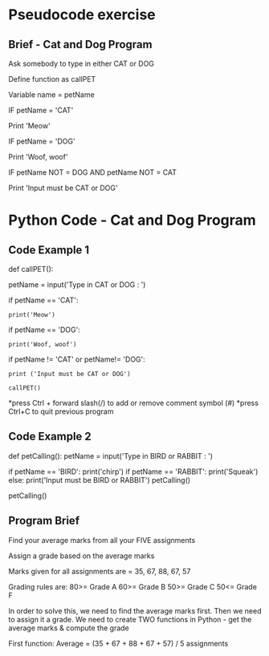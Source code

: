 # Pseudocode exercise
## Brief - Cat and Dog Program

Ask somebody to type in either CAT or DOG

Define function as callPET

Variable name = petName

IF petName = 'CAT'

  Print 'Meow'
  
IF petName = 'DOG'

  Print 'Woof, woof'
  
IF petName NOT = DOG AND petName NOT = CAT
  
  Print 'Input must be CAT or DOG'
##

    
# Python Code - Cat and Dog Program
## Code Example 1
def callPET():

  petName = input('Type in CAT or DOG : ')
  
  if petName == 'CAT':
  
    print('Meow')
    
  if petName == 'DOG':
  
    print('Woof, woof')
    
  if petName != 'CAT' or petName!= 'DOG':
  
    print ('Input must be CAT or DOG')
    
    callPET()

*press Ctrl + forward slash(/) to add or remove comment symbol (#)
*press Ctrl+C to quit previous program
###

## Code Example 2
def petCalling():
  petName = input('Type in BIRD or RABBIT : ')
  
  if petName == 'BIRD':
    print('chirp')
  if petName == 'RABBIT':
    print('Squeak')
  else:
    print('Input must be BIRD or RABBIT')
    petCalling()

petCalling()

## Program Brief

Find your average marks from all your FIVE assignments

Assign a grade based on the average marks

Marks given for all assignments are = 35, 67, 88, 67, 57

Grading rules are:  80>= Grade A
                    60>= Grade B
                    50>= Grade C
                    50<= Grade F
                    
In order to solve this, we need to find the average marks first. Then we need to assign it a grade.
We need to create TWO functions in Python - get the average marks & compute the grade
                    
First function: Average = (35 + 67 + 88 + 67 + 57) / 5 assignments
